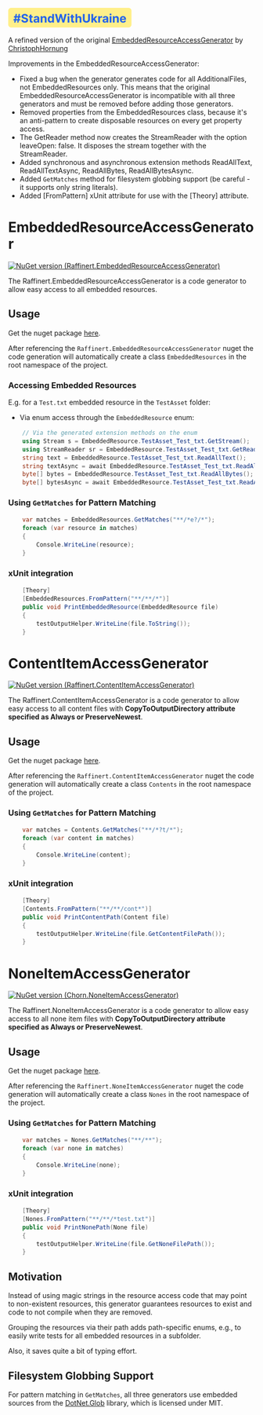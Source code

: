 [![StandWithUkraine](https://raw.githubusercontent.com/vshymanskyy/StandWithUkraine/main/badges/StandWithUkraine.svg)](https://github.com/vshymanskyy/StandWithUkraine/blob/main/docs/README.md)

A refined version of the original [EmbeddedResourceAccessGenerator](https://github.com/ChristophHornung/EmbeddedResourceGenerator) by [ChristophHornung](https://github.com/ChristophHornung)

Improvements in the EmbeddedResourceAccessGenerator:

* Fixed a bug when the generator generates code for all AdditionalFiles, not EmbeddedResources only. This means that the original EmbeddedResourceAccessGenerator is incompatible with all three generators and must be removed before adding those generators.
* Removed properties from the EmbeddedResources class, because it's an anti-pattern to create disposable resources on every get property access.
* The GetReader method now creates the StreamReader with the option leaveOpen: false. It disposes the stream together with the StreamReader.
* Added synchronous and asynchronous extension methods ReadAllText, ReadAllTextAsync, ReadAllBytes, ReadAllBytesAsync.
* Added `GetMatches` method for filesystem globbing support (be careful - it supports only string literals).
* Added [FromPattern] xUnit attribute for use with the [Theory] attribute.

# EmbeddedResourceAccessGenerator
[![NuGet version (Raffinert.EmbeddedResourceAccessGenerator)](https://img.shields.io/nuget/v/Raffinert.EmbeddedResourceAccessGenerator.svg?style=flat-square)](https://www.nuget.org/packages/Raffinert.EmbeddedResourceAccessGenerator/)

The Raffinert.EmbeddedResourceAccessGenerator is a code generator to allow easy access to all
embedded resources.

## Usage
Get the nuget package [here](https://www.nuget.org/packages/Raffinert.EmbeddedResourceAccessGenerator).

After referencing the `Raffinert.EmbeddedResourceAccessGenerator` nuget the code generation will
automatically create a class `EmbeddedResources` in the root namespace of the project.

### Accessing Embedded Resources

E.g. for a `Test.txt` embedded resource in the `TestAsset` folder:

- Via enum access through the `EmbeddedResource` enum:

```csharp
    // Via the generated extension methods on the enum
    using Stream s = EmbeddedResource.TestAsset_Test_txt.GetStream();
    using StreamReader sr = EmbeddedResource.TestAsset_Test_txt.GetReader();
    string text = EmbeddedResource.TestAsset_Test_txt.ReadAllText();
    string textAsync = await EmbeddedResource.TestAsset_Test_txt.ReadAllTextAsync(CancellationToken.None);
    byte[] bytes = EmbeddedResource.TestAsset_Test_txt.ReadAllBytes();
    byte[] bytesAsync = await EmbeddedResource.TestAsset_Test_txt.ReadAllBytesAsync(CancellationToken.None);
```

### Using `GetMatches` for Pattern Matching

```csharp
    var matches = EmbeddedResources.GetMatches("**/*e?/*");
    foreach (var resource in matches)
    {
        Console.WriteLine(resource);
    }
```


### xUnit integration

```csharp
    [Theory]
	[EmbeddedResources.FromPattern("**/**/*")]
	public void PrintEmbeddedResource(EmbeddedResource file)
	{
		testOutputHelper.WriteLine(file.ToString());
	}
```


# ContentItemAccessGenerator
[![NuGet version (Raffinert.ContentItemAccessGenerator)](https://img.shields.io/nuget/v/Raffinert.ContentItemAccessGenerator.svg?style=flat-square)](https://www.nuget.org/packages/Raffinert.ContentItemAccessGenerator/)

The Raffinert.ContentItemAccessGenerator is a code generator to allow easy access to all
content files with **CopyToOutputDirectory attribute specified as Always or PreserveNewest**.

## Usage
Get the nuget package [here](https://www.nuget.org/packages/Raffinert.ContentItemAccessGenerator).

After referencing the `Raffinert.ContentItemAccessGenerator` nuget the code generation will
automatically create a class `Contents` in the root namespace of the project.

### Using `GetMatches` for Pattern Matching

```csharp
    var matches = Contents.GetMatches("**/*?t/*");
    foreach (var content in matches)
    {
        Console.WriteLine(content);
    }
```


### xUnit integration

```csharp
	[Theory]
	[Contents.FromPattern("**/**/cont*")]
	public void PrintContentPath(Content file)
	{
		testOutputHelper.WriteLine(file.GetContentFilePath());
	}
```


# NoneItemAccessGenerator
[![NuGet version (Chorn.NoneItemAccessGenerator)](https://img.shields.io/nuget/v/Raffinert.NoneItemAccessGenerator.svg?style=flat-square)](https://www.nuget.org/packages/Raffinert.NoneItemAccessGenerator/)

The Raffinert.NoneItemAccessGenerator is a code generator to allow easy access to all
none item files with **CopyToOutputDirectory attribute specified as Always or PreserveNewest**.

## Usage
Get the nuget package [here](https://www.nuget.org/packages/Raffinert.NoneItemAccessGenerator).

After referencing the `Raffinert.NoneItemAccessGenerator` nuget the code generation will
automatically create a class `Nones` in the root namespace of the project.

### Using `GetMatches` for Pattern Matching

```csharp
    var matches = Nones.GetMatches("**/**");
    foreach (var none in matches)
    {
        Console.WriteLine(none);
    }
```

### xUnit integration

```csharp
    [Theory]
	[Nones.FromPattern("**/**/*test.txt")]
	public void PrintNonePath(None file)
	{
		testOutputHelper.WriteLine(file.GetNoneFilePath());
	}
```

## Motivation
Instead of using magic strings in the resource access code that may point to non-existent
resources, this generator guarantees resources to exist and code to not compile when they are
removed.

Grouping the resources via their path adds path-specific enums, e.g., to easily write tests
for all embedded resources in a subfolder.

Also, it saves quite a bit of typing effort.


## Filesystem Globbing Support

For pattern matching in `GetMatches`, all three generators use embedded sources from 
the [DotNet.Glob](https://github.com/dazinator/DotNet.Glob) library, which is licensed under MIT.
